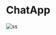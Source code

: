 # ChatApp

![ss](https://github.com/atuljedge/ChatApp/assets/95165885/97335ad8-4854-48ed-a542-7104ccdfbd9f)
